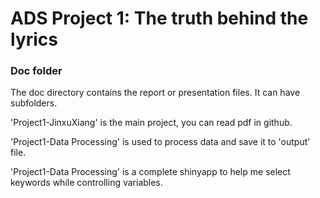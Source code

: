 # ADS Project 1:  The truth behind the lyrics

### Doc folder

The doc directory contains the report or presentation files. It can have subfolders.  

'Project1-JinxuXiang' is the main project, you can read pdf in github.

'Project1-Data Processing' is used to process data and save it to 'output' file.

'Project1-Data Processing' is a complete shinyapp to help me select keywords while controlling variables.